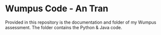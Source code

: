 # Wumpus Code - An Tran
Provided in this repository is the documentation and folder of my Wumpus assessment.
The folder contains the Python & Java code.
